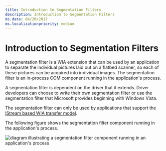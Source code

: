 ```yaml
---
title: Introduction to Segmentation Filters
description: Introduction to Segmentation Filters
ms.date: 04/20/2017
ms.localizationpriority: medium
---
```


# Introduction to Segmentation Filters





A segmentation filter is a WIA extension that can be used by an application to separate the individual pictures laid out on a flatbed scanner, so each of these pictures can be acquired into individual images. The segmentation filter is an in-process COM component running in the application's process.

A segmentation filter is dependent on the driver that it extends. Driver developers can choose to write their own segmentation filter or use the segmentation filter that Microsoft provides beginning with Windows Vista.

The segmentation filter can only be used by applications that support the [IStream based WIA transfer model](wia-transfer-architecture.md).

The following figure shows the segmentation filter component running in the application's process.

![diagram illustrating a segmentation filter component running in an application's process](images/wia-components-app-process.png)

 

 





